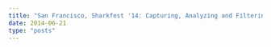 ```yaml
---
title: "San Francisco, Sharkfest '14: Capturing, Analyzing and Filtering System Events"
date: 2014-06-21
type: "posts"
---
```

